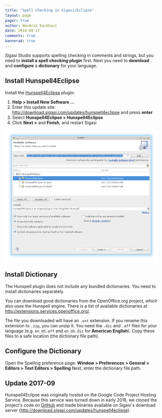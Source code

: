 ```yaml
---
title: "Spell Checking in Sigasi/Eclipse"
layout: page 
pager: true
author: Hendrik Eeckhaut
date: 2014-09-17
comments: true
bannerad: true
---
```



Sigasi Studio supports spelling checking in comments and strings, but you need to **install a spell checking plugin** first. Next you need to **download** and **configure** a **dictionary** for your language.

## Install Hunspell4Eclipse


Install the [Hunspell4Eclipse](http://code.google.com/p/hunspell4eclipse) plugin:

1. **Help > Install New Software ...**
2. Enter this update site: <http://download.sigasi.com/updates/hunspell4eclipse> and press **enter**
3. Select **Hunspell4Eclipse > Hunspell4Eclipse**
4. Click **Next >** and **Finish**, and restart Sigasi

![Install Hunspell4Eclipse](images/install_spelling.png)

## Install Dictionary

The Hunspell plugin does not include any bundled dictionaries. You need to install dictionaries separately.

You can download good dictionaries from the OpenOffice.org project, which also uses the Hunspell engine. There is a list of available dictionaries at <http://extensions.services.openoffice.org/>.

The file you downloaded will have an `.oxt` extension. If you rename this extension to `.zip`, you can unzip it. You need the `.dic` and `.aff` files for your language (e.g. `en_US.aff` and `en_US.dic` for **American English**). Copy these files to a safe location (the dictionary file path).

## Configure the Dictionary

Open the Spelling preference page:
**Window > Preferences > General > Editors > Text Editors > Spelling**
Next, enter the dictionary file path.

## Update 2017-09

Hunspell4Eclipse was originally hosted on the Google Code Project Hosting Service. Because this service was turned down in early 2016, we cloned the project's code on [GitHub](https://github.com/heeckhau/hunspell4eclipse) and made binaries available on Sigasi's download server (<http://download.sigasi.com/updates/hunspell4eclipse>).